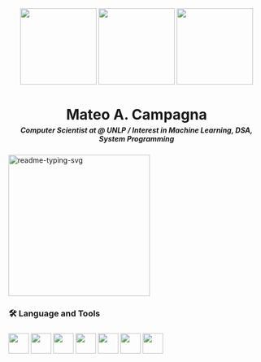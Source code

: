 <div align="center">
  <img height="150" src="https://i.pinimg.com/736x/39/97/eb/3997eb06057902de14a542b15ffc37e4.jpg" />
  <img height="150" src="https://i.pinimg.com/736x/04/3a/b2/043ab2bd409646cbdb0c4c0241de2102.jpg" />
  <img height="150" src="https://i.pinimg.com/736x/7e/27/65/7e2765aed9dd7817f7c7486f8d772abe.jpg" />
</div>

<h1 align="center" style="margin-bottom: 5px;">Mateo A. Campagna</h1>
<h4 align="center" style="margin-top: 0px;"><em>Computer Scientist at @ UNLP / Interest in Machine Learning, DSA, System Programming </em></h4>


###
<a href="[https://github.com/itsmateh/Competitive-Programming](https://github.com/itsmateh/Competitive-Programming)"><img width="278" src="https://denvercoder1-github-readme-stats.vercel.app/api/pin/?username=itsmateh&repo=Competitive-Programming&theme=react&bg_color=0e1e38&title_color=f51915&icon_color=F8D866&hide_border=true&show_icons=false" alt="readme-typing-svg"></a>


###
<h3 align="left">🛠 Language and Tools </h3>

###
<div align="left">
   <img src="https://cdn.jsdelivr.net/gh/devicons/devicon@latest/icons/python/python-original.svg" height="40"/>
   <img src="https://cdn.jsdelivr.net/gh/devicons/devicon@latest/icons/scikitlearn/scikitlearn-original.svg", height="40" />
   <img src="https://cdn.jsdelivr.net/gh/devicons/devicon@latest/icons/pytorch/pytorch-original.svg" height="40"/>
   <img src="https://cdn.jsdelivr.net/gh/devicons/devicon@latest/icons/c/c-original.svg"
   height="40" />
   <img src="https://cdn.jsdelivr.net/gh/devicons/devicon@latest/icons/cplusplus/cplusplus-original.svg" height="40"/>
   <img src="https://cdn.jsdelivr.net/gh/devicons/devicon@latest/icons/rust/rust-original.svg" height="40" />
   <img src="https://cdn.jsdelivr.net/gh/devicons/devicon@latest/icons/mysql/mysql-original-wordmark.svg" height="40" />
</div>
